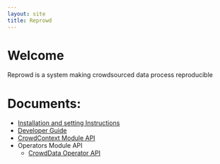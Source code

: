 ```yaml
---
layout: site
title: Reprowd
---
```


# Welcome

Reprowd is a system making crowdsourced data process reproducible


# Documents:

* [Installation and setting Instructions](install.html)
* [Developer Guide](dev_guide.html)
* [CrowdContext Module API](crowdcontext.html)
* Operators Module API
  * [CrowdData Operator API](operator_crowddata.html)
